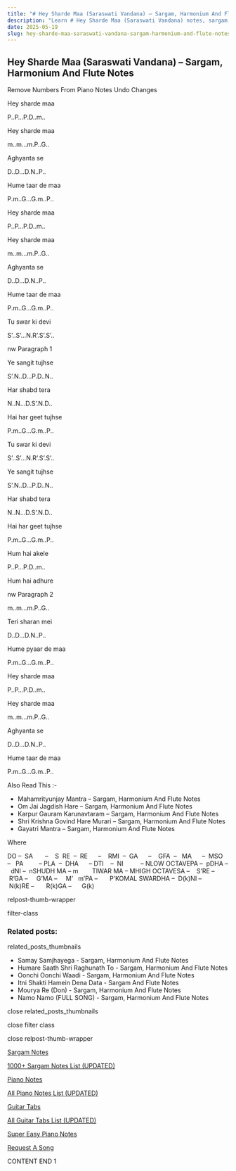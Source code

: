 ```yaml
---
title: "# Hey Sharde Maa (Saraswati Vandana) – Sargam, Harmonium And Flute Notes"
description: "Learn # Hey Sharde Maa (Saraswati Vandana) notes, sargam, harmonium notations and flute notes. Easy step-by-step tutorial for beginners."
date: 2025-05-19
slug: hey-sharde-maa-saraswati-vandana-sargam-harmonium-and-flute-notes
---
```


## Hey Sharde Maa (Saraswati Vandana) – Sargam, Harmonium And Flute Notes

Remove Numbers From Piano Notes
Undo Changes

Hey sharde maa

P..P…P.D..m..

Hey sharde maa

m..m…m.P..G..

Aghyanta se

D..D…D.N..P..

Hume taar de maa

P.m..G…G.m..P..

Hey sharde maa

P..P…P.D..m..

Hey sharde maa

m..m…m.P..G..

Aghyanta se

D..D…D.N..P..

Hume taar de maa

P.m..G…G.m..P..

Tu swar ki devi

S’..S’…N.R’.S’.S’..

nw Paragraph 1

Ye sangit tujhse

S’.N..D…P.D..N..

Har shabd tera

N..N…D.S’.N.D..

Hai har geet tujhse

P.m..G…G.m..P..

Tu swar ki devi

S’..S’…N.R’.S’.S’..

Ye sangit tujhse

S’.N..D…P.D..N..

Har shabd tera

N..N…D.S’.N.D..

Hai har geet tujhse

P.m..G…G.m..P..

Hum hai akele

P..P…P.D..m..

Hum hai adhure

nw Paragraph 2

m..m…m.P..G..

Teri sharan mei

D..D…D.N..P..

Hume pyaar de maa

P.m..G…G.m..P..

Hey sharde maa

P..P…P.D..m..

Hey sharde maa

m..m…m.P..G..

Aghyanta se

D..D…D.N..P..

Hume taar de maa

P.m..G…G.m..P..

Also Read This :-

* Mahamrityunjay Mantra – Sargam, Harmonium And Flute Notes
* Om Jai Jagdish Hare – Sargam, Harmonium And Flute Notes
* Karpur Gauram Karunavtaram – Sargam, Harmonium And Flute Notes
* Shri Krishna Govind Hare Murari – Sargam, Harmonium And Flute Notes
* Gayatri Mantra – Sargam, Harmonium And Flute Notes

Where

DO –  SA       –    S  RE  –  RE      –    RMI  –  GA      –    GFA  –   MA      –  MSO  –   PA         – PLA  –  DHA      – DTI    –  NI          – NLOW OCTAVEPA –  pDHA –  dNI –  nSHUDH MA – m        TIWAR MA – MHIGH OCTAVESA –    S’RE –     R’GA –     G’MA –     M’   m’PA –       P’KOMAL SWARDHA –  D(k)NI –       N(k)RE –       R(k)GA –      G(k)

relpost-thumb-wrapper

filter-class

### Related posts:

related_posts_thumbnails

* Samay Samjhayega - Sargam, Harmonium And Flute Notes
* Humare Saath Shri Raghunath To - Sargam, Harmonium And Flute Notes
* Oonchi Oonchi Waadi - Sargam, Harmonium And Flute Notes
* Itni Shakti Hamein Dena Data - Sargam And Flute Notes
* Mourya Re (Don) - Sargam, Harmonium And Flute Notes
* Namo Namo (FULL SONG) - Sargam, Harmonium And Flute Notes

close related_posts_thumbnails

close filter class

close relpost-thumb-wrapper

[Sargam Notes](https://www.notationsworld.com/sargam-notes.html)

[1000+ Sargam Notes List (UPDATED)](https://www.notationsworld.com/all-songs-list-sargam-notes.html)

[Piano Notes](https://www.notationsworld.com/piano-notes.html)

[All Piano Notes List (UPDATED)](https://www.notationsworld.com/all-songs-list-piano-notes.html)

[Guitar Tabs](https://www.notationsworld.com/guitar-tabs.html)

[All Guitar Tabs List (UPDATED)](https://www.notationsworld.com/all-songs-list-guitar-tabs.html)

[Super Easy Piano Notes](https://studywall.in/)

[Request A Song](https://www.notationsworld.com/request-a-song.html)

CONTENT END 1

